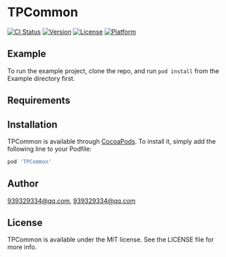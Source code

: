 # TPCommon

[![CI Status](https://img.shields.io/travis/939329334@qq.com/TPCommon.svg?style=flat)](https://travis-ci.org/939329334@qq.com/TPCommon)
[![Version](https://img.shields.io/cocoapods/v/TPCommon.svg?style=flat)](https://cocoapods.org/pods/TPCommon)
[![License](https://img.shields.io/cocoapods/l/TPCommon.svg?style=flat)](https://cocoapods.org/pods/TPCommon)
[![Platform](https://img.shields.io/cocoapods/p/TPCommon.svg?style=flat)](https://cocoapods.org/pods/TPCommon)

## Example

To run the example project, clone the repo, and run `pod install` from the Example directory first.

## Requirements

## Installation

TPCommon is available through [CocoaPods](https://cocoapods.org). To install
it, simply add the following line to your Podfile:

```ruby
pod 'TPCommon'
```

## Author

939329334@qq.com, 939329334@qq.com

## License

TPCommon is available under the MIT license. See the LICENSE file for more info.
